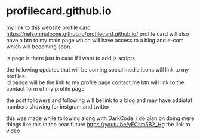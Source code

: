 # profilecard.github.io
my link to this website profile card https://nelsonmalbone.github.io/profilecard.github.io/
profile card will also have a btn to my main page which will have access to a blog and e-com which will becoming soon. 



js page is there just in case if i want to add js scripts



the following updates that will be coming
      social media icons will link to my profiles.    
      id badge will be the link to my profile page
      contact me btn will link to the contact form of my profile page
      

the post followers and following will be link to a blog and may have addiotal numbers showing for instgram and twitter


this was made while following along with DarkCode. i do plan on doing mere things like this in the near future 
https://youtu.be/yECsm5B2_Hg the link to video 
